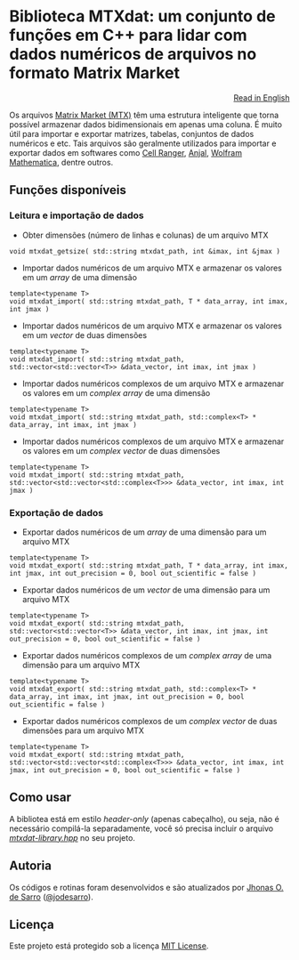 # Biblioteca MTXdat: um conjunto de funções em C++ para lidar com dados numéricos de arquivos no formato Matrix Market

<p align="right"><a href="README.md">Read in English</a></p>

Os arquivos [Matrix Market (MTX)](https://math.nist.gov/MatrixMarket/formats.html) têm uma estrutura inteligente que torna possível armazenar dados bidimensionais em apenas uma coluna. É muito útil para importar e exportar matrizes, tabelas, conjuntos de dados numéricos e etc. Tais arquivos são geralmente utilizados para importar e exportar dados em softwares como [Cell Ranger](https://support.10xgenomics.com/single-cell-gene-expression/software/pipelines/latest/what-is-cell-ranger), [Anjal](http://murasu.com/murasu-anjal/), [Wolfram Mathematica](https://reference.wolfram.com/language/ref/format/MTX.html), dentre outros.

## Funções disponíveis

### Leitura e importação de dados

- Obter dimensões (número de linhas e colunas) de um arquivo MTX
```
void mtxdat_getsize( std::string mtxdat_path, int &imax, int &jmax )
```

- Importar dados numéricos de um arquivo MTX e armazenar os valores em um *array* de uma dimensão
```
template<typename T>
void mtxdat_import( std::string mtxdat_path, T * data_array, int imax, int jmax )
```

- Importar dados numéricos de um arquivo MTX e armazenar os valores em um *vector* de duas dimensões
```
template<typename T>
void mtxdat_import( std::string mtxdat_path, std::vector<std::vector<T>> &data_vector, int imax, int jmax )
```

- Importar dados numéricos complexos de um arquivo MTX e armazenar os valores em um *complex array* de uma dimensão
```
template<typename T>
void mtxdat_import( std::string mtxdat_path, std::complex<T> * data_array, int imax, int jmax )
```

- Importar dados numéricos complexos de um arquivo MTX e armazenar os valores em um *complex vector* de duas dimensões
```
template<typename T>
void mtxdat_import( std::string mtxdat_path, std::vector<std::vector<std::complex<T>>> &data_vector, int imax, int jmax )
```

### Exportação de dados

- Exportar dados numéricos de um *array* de uma dimensão para um arquivo MTX
```
template<typename T>
void mtxdat_export( std::string mtxdat_path, T * data_array, int imax, int jmax, int out_precision = 0, bool out_scientific = false )
```

- Exportar dados numéricos de um *vector* de uma dimensão para um arquivo MTX
```
template<typename T>
void mtxdat_export( std::string mtxdat_path, std::vector<std::vector<T>> &data_vector, int imax, int jmax, int out_precision = 0, bool out_scientific = false )
```

- Exportar dados numéricos complexos de um *complex array* de uma dimensão para um arquivo MTX
```
template<typename T>
void mtxdat_export( std::string mtxdat_path, std::complex<T> * data_array, int imax, int jmax, int out_precision = 0, bool out_scientific = false )
```

- Exportar dados numéricos complexos de um *complex vector* de duas dimensões para um arquivo MTX
```
template<typename T>
void mtxdat_export( std::string mtxdat_path, std::vector<std::vector<std::complex<T>>> &data_vector, int imax, int jmax, int out_precision = 0, bool out_scientific = false )
```

## Como usar

A bibliotea está em estilo *header-only* (apenas cabeçalho), ou seja, não é necessário compilá-la separadamente, você só precisa incluir o arquivo <a href="mtxdat-library.hpp">*mtxdat-library.hpp*</a> no seu projeto.

## Autoria

Os códigos e rotinas foram desenvolvidos e são atualizados por <a href="https://www.researchgate.net/profile/Jhonas-de-Sarro">Jhonas O. de Sarro</a> ([@jodesarro]( https://github.com/jodesarro )).

## Licença

Este projeto está protegido sob a licença <a href="LICENSE">MIT License</a>.
